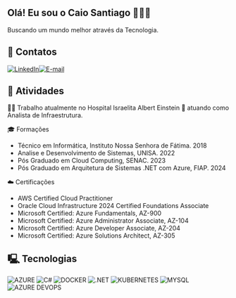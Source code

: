 ## Olá! Eu sou o Caio Santiago 🙋🏽‍♂️


Buscando um mundo melhor através da Tecnologia.

## 🔗 Contatos
[![LinkedIn](https://img.shields.io/badge/LinkedIn-0077B5?style=for-the-badge&logo=linkedin&logoColor=white)](https://www.linkedin.com/in/caio-santiago-/)[![E-mail](https://img.shields.io/badge/Gmail-D14836?style=for-the-badge&logo=gmail&logoColor=white)](mailto:caiosantiagoa@hotmail.com)
## 📄 Atividades
👩‍💻 Trabalho atualmente no Hospital Israelita Albert Einstein 🏥 atuando como Analista de Infraestrutura.

🎓 Formações
- Técnico em Informática, Instituto Nossa Senhora de Fátima. 2018
- Analise e Desenvolvimento de Sistemas, UNISA. 2022
- Pós Graduado em Cloud Computing, SENAC. 2023
- Pós Graduado em Arquitetura de Sistemas .NET com Azure, FIAP. 2024

☁️ Certificações
- AWS Certified Cloud Practitioner 
- Oracle Cloud Infrastructure 2024 Certified Foundations Associate 
- Microsoft Certified: Azure Fundamentals, AZ-900
- Microsoft Certified: Azure Administrator Associate, AZ-104
- Microsoft Certified: Azure Developer Associate, AZ-204
- Microsoft Certified: Azure Solutions Architect, AZ-305


## 🖳 Tecnologias

<div style="display: inline_block">
  <img align="center" alt="AZURE" src="https://img.shields.io/badge/Microsoft_Azure-0089D6?style=for-the-badge&logo=microsoft-azure&logoColor=white" />
  <img align="center" alt="C#" src="https://img.shields.io/badge/C%23-239120?style=for-the-badge&logo=c-sharp&logoColor=white" />
  <img align="center" alt="DOCKER" src="https://img.shields.io/badge/Docker-2CA5E0?style=for-the-badge&logo=docker&logoColor=white" />
  <img align="center" alt=".NET" src="https://img.shields.io/badge/.NET-5C2D91?style=for-the-badge&logo=.net&logoColor=white" />
  <img align="center" alt="KUBERNETES" src="https://img.shields.io/badge/kubernetes-326ce5.svg?&style=for-the-badge&logo=kubernetes&logoColor=white" />
  <img align="center" alt="MYSQL" src="https://img.shields.io/badge/MySQL-00000F?style=for-the-badge&logo=mysql&logoColor=white" />
  <img align="center" alt="AZURE DEVOPS" src="https://img.shields.io/badge/Azure_DevOps-0078D7?style=for-the-badge&logo=azure-devops&logoColor=white" />
</div><br/>
